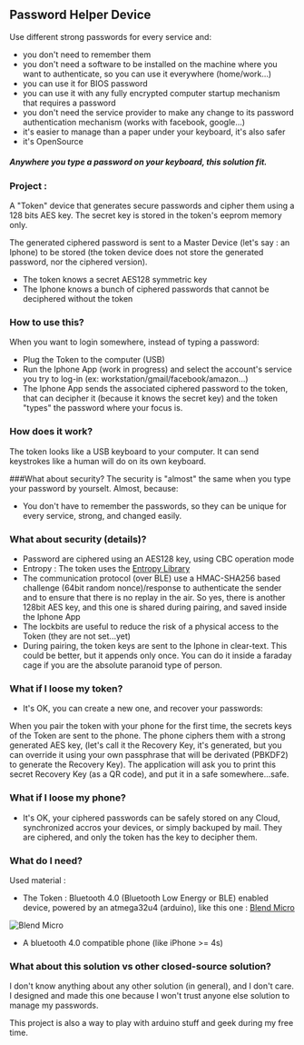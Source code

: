 
## Password Helper Device

Use different strong passwords for every service and:

- you don't need to remember them
- you don't need a software to be installed on the machine where you want to authenticate, so you can use it everywhere (home/work...)
- you can use it for BIOS password
- you can use it with any fully encrypted computer startup mechanism that requires a password
- you don't need the service provider to make any change to its password authentication mechanism (works with facebook, google...)
- it's easier to manage than a paper under your keyboard, it's also safer
- it's OpenSource


##### Anywhere you type a password on your keyboard, this solution fit.

### Project :
A "Token" device that generates secure passwords and cipher them using a 128 bits AES key. The secret key is stored in the token's eeprom memory only.

The generated ciphered password is sent to a Master Device (let's say : an Iphone) to be stored (the token device does not store the generated password, nor the ciphered version).

- The token knows a secret AES128 symmetric key
- The Iphone knows a bunch of ciphered passwords that cannot be deciphered without the token

### How to use this?
When you want to login somewhere, instead of typing a password:

- Plug the Token to the computer (USB)
- Run the Iphone App (work in progress) and select the account's service you try to log-in (ex: workstation/gmail/facebook/amazon...)
- The Iphone App sends the associated ciphered password to the token, that can decipher it (because it knows the secret key) and the token "types" the password where your focus is.


### How does it work?
The token looks like a USB keyboard to your computer. It can send keystrokes like a human will do on its own keyboard.


###What about security?
The security is "almost" the same when you type your password by yourselt. Almost, because:
- You don't have to remember the passwords, so they can be unique for every service, strong, and changed easily.


### What about security (details)?

- Password are ciphered using an AES128 key, using CBC operation mode
- Entropy : The token uses the [Entropy Library](https://sites.google.com/site/astudyofentropy/project-definition/timer-jitter-entropy-sources/entropy-library)
- The communication protocol (over BLE) use a HMAC-SHA256 based challenge (64bit random nonce)/response to authenticate the sender and to ensure that there is no replay in the air. So yes, there is another 128bit AES key, and this one is shared during pairing, and saved inside the Iphone App
- The lockbits are useful to reduce the risk of a physical access to the Token (they are not set...yet)
- During pairing, the token keys are sent to the Iphone in clear-text. This could be better, but it appends only once. You can do it inside a faraday cage if you are the absolute paranoid type of person.

### What if I loose my token?
- It's OK, you can create a new one, and recover your passwords:

When you pair the token with your phone for the first time, the secrets keys of the Token are sent to the phone.
The phone ciphers them with a strong generated AES key, (let's call it the Recovery Key, it's generated, but you can override it using your own passphrase that will be derivated (PBKDF2) to generate the Recovery Key).
The application will ask you to print this secret Recovery Key (as a QR code), and put it in a safe somewhere...safe.


### What if I loose my phone?
- It's OK, your ciphered passwords can be safely stored on any Cloud, synchronized accros your devices, or simply backuped by mail.
They are ciphered, and only the token has the key to decipher them.
 

### What do I need?
Used material :

- The Token : Bluetooth 4.0 (Bluetooth Low Energy or BLE) enabled device, powered by an atmega32u4 (arduino), like this one : [Blend Micro](http://redbearlab.com/blendmicro)


![Blend Micro](http://static1.squarespace.com/static/5039e08be4b00cf0e8cf88cd/t/5369db8fe4b0968802ea163d/1399446417765/BlendMicro.F%26B.jpg?format=200w)

- A bluetooth 4.0 compatible phone (like iPhone >= 4s)

### What about this solution vs other closed-source solution?
I don't know anything about any other solution (in general), and I don't care.
I designed and made this one because I won't trust anyone else solution to manage my passwords.

This project is also a way to play with arduino stuff and geek during my free time.
